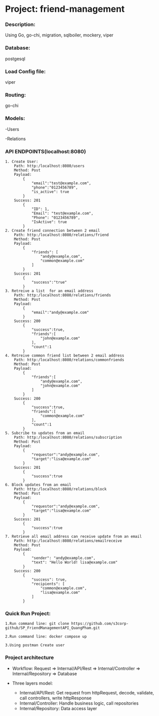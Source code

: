 # **Project: friend-management**
### **Description**:
Using Go, go-chi, migration, sqlboiler, mockery, viper

### Database: 
postgesql

### Load Config file:
viper

### Routing: 
go-chi

### Models: 
-Users

-Relations

### API ENDPOINTS(localhost:8080)
    1. Create User:
        Path: http:/localhost:8080/users
        Method: Post
        Payload:
            {
                "email":"test@example.com",
                "phone":"0123456789",
                "is_active": true
            }
        Success: 201
            {
                "ID": 1,
                "Email": "test@example.com",
                "Phone": "0123456789",
                "IsActive": true
            }
    2. Create friend connection between 2 email
        Path: http:/localhost:8080/relations/friend
        Method: Post
        Payload:
            {
                "friends": [
                    "andy@example.com",
                    "common@example.com"
                ]
            }
        Success: 201
            {
                "success":"true"
            }
    3. Retreive a list  for an email address
        Path: http:/localhost:8080/relations/friends
        Method: Post
        Payload:
            {
                "email":"andy@example.com"
            }
        Success: 200
            {
                "success":true,
                "friends":[
                    "john@example.com"
                ],
                "count":1
            }
    4. Retreive common friend list between 2 email address
        Path: http:/localhost:8080/relations/commonfriends
        Method: Post
        Payload:
            {
                "friends":[
                    "andy@example.com",
                    "john@example.com"
                ]
            }
        Success: 200
            {
                "success":true,
                "friends":[
                    "common@example.com"
                ],
                "count":1
            }
    5. Subcribe to updates from an email
        Path: http:/localhost:8080/relations/subscription
        Method: Post
        Payload:
            {
                "requestor":"andy@example.com",
                "target":"lisa@example.com"
            }
        Success: 201
            {
                "success":true
            }
    6. Block updates from an email
        Path: http:/localhost:8080/relations/block
        Method: Post
        Payload:
            {
                "requestor":"andy@example.com",
                "target":"lisa@example.com"
            }
        Success: 201
            {
                "success":true
            }
    7. Retrieve all email address can receive update from an email
        Path: http:/localhost:8080/relations/emailreceive
        Method: Post
        Payload: 
            {
                "sender": "andy@example.com",
                "text": "Hello World! lisa@example.com"
            }
        Success: 200
            {
                "success": true,
                "recipients": [
                    "common@example.com",
                    "lisa@example.com"
                ]
            }
    

### Quick Run Project:

    1.Run command line: git clone https://github.com/s3corp-github/SP_FriendManagementAPI_QuangPham.git
    
    2.Run command line: docker compose up

    3.Using postman Create user

### Project architecture
- Workflow: Request => Internal/API/Rest => Internal/Controller => Internal/Repository => Database

- Three layers model:
    + Internal/API/Rest: Get request from httpRequest, decode, validate, call controllers, write httpResponse
    + Internal/Controller: Handle business logic, call repositories
    + Internal/Repository: Data access layer 

    

    

